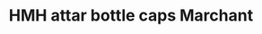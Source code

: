 ---
title: "HMH attar bottle caps Marchant"
url: /karachi/hmh-attar-bottle-caps-marchant/
shop: beauty
---
